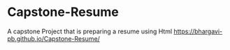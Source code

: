 # Capstone-Resume
A capstone Project that is preparing a resume using Html
https://bhargavi-pb.github.io/Capstone-Resume/
